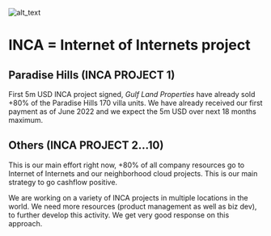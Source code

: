 ![alt_text](../img/inca.png "image_tooltip")


# INCA = Internet of Internets project


## Paradise Hills (INCA PROJECT 1)

First 5m USD INCA project signed, _Gulf Land Properties_ have already sold +80% of the Paradise Hills 170 villa units. We have already received our first payment as of June 2022 and we expect the 5m USD over next 18 months maximum.


## Others (INCA PROJECT 2…10)

This is our main effort right now, +80% of all company resources go to Internet of Internets and our neighborhood cloud projects. This is our main strategy to go cashflow positive.

We are working on a variety of INCA projects in multiple locations in the world. We need more resources (product management as well as biz dev), to further develop this activity. We get very good response on this approach.
